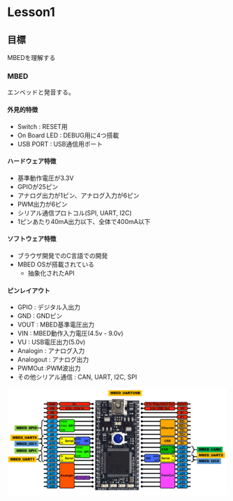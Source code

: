 # Lesson1

## 目標  
MBEDを理解する

### MBED
エンベッドと発音する。
#### 外見的特徴  
- Switch : RESET用
- On Board LED : DEBUG用に4つ搭載
- USB PORT : USB通信用ポート

#### ハードウェア特徴
- 基準動作電圧が3.3V
- GPIOが25ピン
- アナログ出力が1ピン、アナログ入力が6ピン
- PWM出力が6ピン
- シリアル通信プロトコル(SPI, UART, I2C)
- 1ピンあたり40mA出力以下、全体で400mA以下

#### ソフトウェア特徴
- ブラウザ開発でのC言語での開発
- MBED OSが搭載されている
  - 抽象化されたAPI

#### ピンレイアウト
- GPIO : デジタル入出力
- GND : GNDピン
- VOUT : MBED基準電圧出力
- VIN : MBED動作入力電圧(4.5v - 9.0v)
- VU : USB電圧出力(5.0v)
- Analogin : アナログ入力
- Analogout : アナログ出力
- PWMOut :PWM波出力
- その他シリアル通信 : CAN, UART, I2C, SPI

<img src="../img/MBED.PNG" width="640px">    
